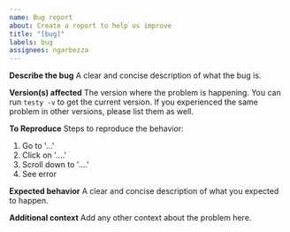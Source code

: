 ```yaml
---
name: Bug report
about: Create a report to help us improve
title: "[bug]"
labels: bug
assignees: ngarbezza
---
```


**Describe the bug**
A clear and concise description of what the bug is.

**Version(s) affected**
The version where the problem is happening. You can run `testy -v` to get the current version.
If you experienced the same problem in other versions, please list them as well. 

**To Reproduce**
Steps to reproduce the behavior:
1. Go to '...'
2. Click on '....'
3. Scroll down to '....'
4. See error

**Expected behavior**
A clear and concise description of what you expected to happen.

**Additional context**
Add any other context about the problem here.
